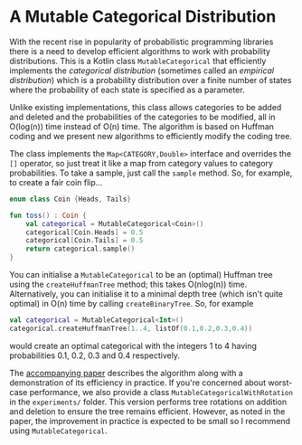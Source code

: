 # A Mutable Categorical Distribution

With the recent rise in popularity of probabilistic programming libraries there is a need to develop efficient algorithms to work with probability distributions. This is a Kotlin class `MutableCategorical` that efficiently implements the *categorical distribution* (sometimes called an *empirical distribution*) which is a probability distribution over a finite number of states where the probability of each state is specified as a parameter.

Unlike existing implementations, this class allows categories to be added and deleted and the probabilities of the categories to be modified, all in O(log(n)) time instead of O(n) time. The algorithm is based on Huffman coding and we present new algorithms to efficiently modify the coding tree.

The class implements the `Map<CATEGORY,Double>` interface and overrides the `[]` operator, so just treat it like a map from category values to category probabilities. To take a sample, just call the `sample` method. So, for example, to create a fair coin flip...
```kotlin
enum class Coin {Heads, Tails}

fun toss() : Coin {
    val categorical = MutableCategorical<Coin>()
    categorical[Coin.Heads] = 0.5
    categorical[Coin.Tails] = 0.5
    return categorical.sample()
}
```

You can initialise a `MutableCategorical` to be an (optimal) Huffman tree using the `createHuffmanTree` method; this takes O(nlog(n)) time. Alternatively, you can initialise it to a minimal depth tree (which isn't quite optimal) in O(n) time by calling `createBinaryTree`. So, for example
```kotlin
val categorical = MutableCategorical<Int>()
categorical.createHuffmanTree(1..4, listOf(0.1,0.2,0.3,0.4))
```
would create an optimal categorical with the integers 1 to 4 having probabilities 0.1, 0.2, 0.3 and 0.4 respectively.

The [accompanying paper](./paper.pdf) describes the algorithm along with a demonstration of its efficiency in practice. If you're concerned about worst-case performance, we also provide a class `MutableCategoricalWithRotation` in the `experiments/` folder. This version performs tree rotations on addition and deletion to ensure the tree remains efficient. However, as noted in the paper, the improvement in practice is expected to be small so I recommend using `MutableCategorical`.